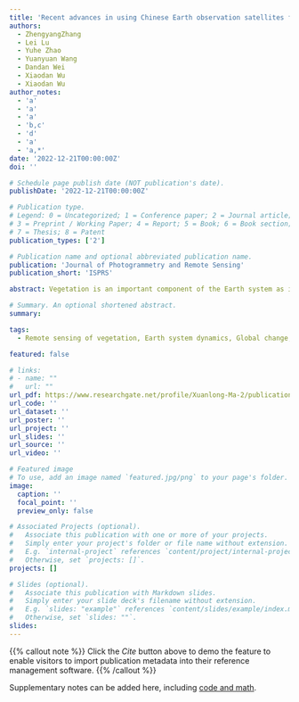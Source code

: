 ```yaml
---
title: 'Recent advances in using Chinese Earth observation satellites for remote sensing of vegetation'
authors:
  - ZhengyangZhang
  - Lei Lu
  - Yuhe Zhao
  - Yuanyuan Wang
  - Dandan Wei
  - Xiaodan Wu
  - Xiaodan Wu
author_notes:
  - 'a'
  - 'a'
  - 'a'
  - 'b,c'
  - 'd'
  - 'a'
  - 'a,*'
date: '2022-12-21T00:00:00Z'
doi: ''

# Schedule page publish date (NOT publication's date).
publishDate: '2022-12-21T00:00:00Z'

# Publication type.
# Legend: 0 = Uncategorized; 1 = Conference paper; 2 = Journal article;
# 3 = Preprint / Working Paper; 4 = Report; 5 = Book; 6 = Book section;
# 7 = Thesis; 8 = Patent
publication_types: ['2']

# Publication name and optional abbreviated publication name.
publication: 'Journal of Photogrammetry and Remote Sensing'
publication_short: 'ISPRS'

abstract: Vegetation is an important component of the Earth system as it supports other terrestrial biological activities through photosynthetic production. The biophysical and biochemical parameters of vegetation retrieved from satellite observations have been extensively used in global vegetation monitoring and Earth system modeling. So far, most of the remote sensing data used for vegetation-related applications are from sensors onboard American or European satellites. From the users’ perspective, it would be beneficial to have well-calibrated science-quality Earth observation data from a diverse sources that can not only secure data continuity in case of sensor retirement or failure, but also enable multi-sensor research opportunities such as data fusion or multi-angle remote sensing. In this regard, it is worth exploring the usefulness of the Chinese Earth Observation Satellites (CEOSs) for remote sensing of vegetation. Here we reviewed the recent progress in using the CEOSs data for retrieving key vegetation parameters. We focused on the uncertainty and limitation in using the CEOSs by critically examining the available studies conducted on different vegetation types. We also made recommendations on research opportunities in combining CEOSs data with the existing data from other space agencies. The hope is to offer the community an up-to-date overview of what could be useful to their specific applications by leveraging the orbiting and the planned CEOSs sensors. In addition, critical evaluations from the community are expected to feed back and lead to improved CEOSs data in the future.

# Summary. An optional shortened abstract.
summary: 

tags:
  - Remote sensing of vegetation, Earth system dynamics, Global change, Multi-sensor fusion, Data continuity

featured: false

# links:
# - name: ""
#   url: ""
url_pdf: https://www.researchgate.net/profile/Xuanlong-Ma-2/publication/366492529_Recent_advances_in_using_Chinese_Earth_observation_satellites_for_remote_sensing_of_vegetation/links/63a3f2bde3ff99050d8e56b5/Recent-advances-in-using-Chinese-Earth-observation-satellites-for-remote-sensing-of-vegetation.pdf?origin=figuresDialog_download&_rtd=e30%3D
url_code: ''
url_dataset: ''
url_poster: ''
url_project: ''
url_slides: ''
url_source: ''
url_video: ''

# Featured image
# To use, add an image named `featured.jpg/png` to your page's folder.
image:
  caption: ''
  focal_point: ''
  preview_only: false

# Associated Projects (optional).
#   Associate this publication with one or more of your projects.
#   Simply enter your project's folder or file name without extension.
#   E.g. `internal-project` references `content/project/internal-project/index.md`.
#   Otherwise, set `projects: []`.
projects: []

# Slides (optional).
#   Associate this publication with Markdown slides.
#   Simply enter your slide deck's filename without extension.
#   E.g. `slides: "example"` references `content/slides/example/index.md`.
#   Otherwise, set `slides: ""`.
slides:
---
```


{{% callout note %}}
Click the _Cite_ button above to demo the feature to enable visitors to import publication metadata into their reference management software.
{{% /callout %}}

Supplementary notes can be added here, including [code and math](https://wowchemy.com/docs/content/writing-markdown-latex/).

